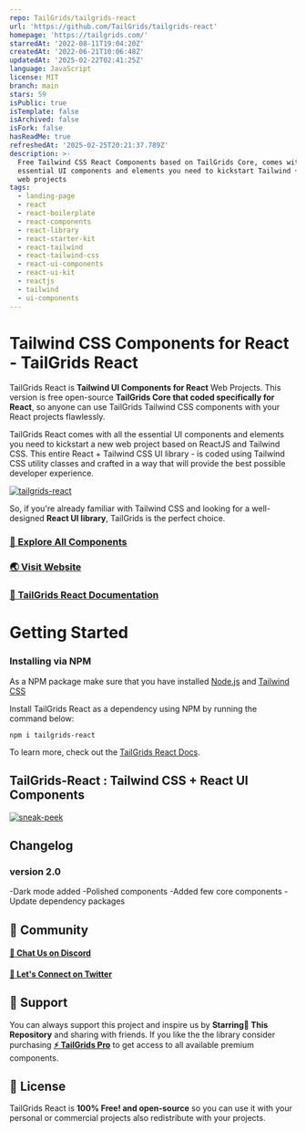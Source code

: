 ```yaml
---
repo: TailGrids/tailgrids-react
url: 'https://github.com/TailGrids/tailgrids-react'
homepage: 'https://tailgrids.com/'
starredAt: '2022-08-11T19:04:20Z'
createdAt: '2022-06-21T10:06:48Z'
updatedAt: '2025-02-22T02:41:25Z'
language: JavaScript
license: MIT
branch: main
stars: 59
isPublic: true
isTemplate: false
isArchived: false
isFork: false
hasReadMe: true
refreshedAt: '2025-02-25T20:21:37.789Z'
description: >-
  Free Tailwind CSS React Components based on TailGrids Core, comes with all
  essential UI components and elements you need to kickstart Tailwind + React
  web projects
tags:
  - landing-page
  - react
  - react-boilerplate
  - react-components
  - react-library
  - react-starter-kit
  - react-tailwind
  - react-tailwind-css
  - react-ui-components
  - react-ui-kit
  - reactjs
  - tailwind
  - ui-components
---
```


# Tailwind CSS Components for React - TailGrids React

TailGrids React is **Tailwind UI Components for React** Web Projects. This version is free open-source **TailGrids Core that coded specifically for React**, so anyone can use TailGrids Tailwind CSS components with your React projects flawlessly.

TailGrids React comes with all the essential UI components and elements you need to kickstart a new web project based on ReactJS and Tailwind CSS. This entire React + Tailwind CSS UI library - is coded using Tailwind CSS utility classes and crafted in a way that will provide the best possible developer experience.

[![tailgrids-react](https://cdn.tailgrids.com/tailgrids-react.png)](https://github.com/TailGrids/tailgrids-react)

So, if you're already familiar with Tailwind CSS and looking for a well-designed **React UI library**, TailGrids is the perfect choice.

### [🚀 Explore All Components](https://tailgrids.com/components)

### [🌏 Visit Website](https://tailgrids.com)

### [📃 TailGrids React Documentation](https://tailgrids.com/docs/react)

# Getting Started

### Installing via NPM

As a NPM package make sure that you have installed [Node.js](https://nodejs.org) and [Tailwind CSS](https://tailwindcss.com)

Install TailGrids React as a dependency using NPM by running the command below:

```
npm i tailgrids-react
```

To learn more, check out the [TailGrids React Docs](https://tailgrids.com/docs/react).

## TailGrids-React : Tailwind CSS + React UI Components

[![sneak-peek](https://cdn.tailgrids.com/tailgrids-components.svg)](https://tailgrids.com/components)

## Changelog

### version 2.0

-Dark mode added
-Polished components
-Added few core components
-Update dependency packages

## 👥 Community

#### [💬 Chat Us on Discord](https://pimjo.com/discord)

#### [🙌 Let's Connect on Twitter](https://twitter.com/tailgrids)

## 💙 Support

You can always support this project and inspire us by **Starring🌟 This Repository**
and sharing with friends. If you like the the library consider purchasing [**⚡ TailGrids Pro**](https://tailgrids.com/pricing) to get access to all available premium components.

## 🎁 License

TailGrids React is **100% Free! and open-source** so you can use it with your personal or commercial projects also redistribute with your projects.
